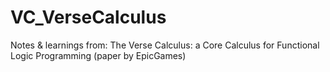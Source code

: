 # VC_VerseCalculus
Notes &amp; learnings from: The Verse Calculus: a Core Calculus for Functional Logic Programming (paper by EpicGames)
